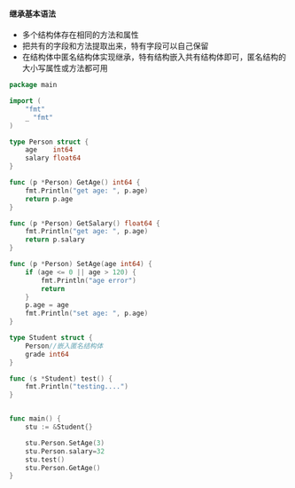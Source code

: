 #### 继承基本语法
- 多个结构体存在相同的方法和属性
- 把共有的字段和方法提取出来，特有字段可以自己保留
- 在结构体中匿名结构体实现继承，特有结构嵌入共有结构体即可，匿名结构的大小写属性或方法都可用

```Go
package main

import (
	"fmt"
	_ "fmt"
)

type Person struct {
	age    int64
	salary float64
}

func (p *Person) GetAge() int64 {
	fmt.Println("get age: ", p.age)
	return p.age
}

func (p *Person) GetSalary() float64 {
	fmt.Println("get age: ", p.age)
	return p.salary
}

func (p *Person) SetAge(age int64) {
	if (age <= 0 || age > 120) {
		fmt.Println("age error")
		return
	}
	p.age = age
	fmt.Println("set age: ", p.age)
}

type Student struct {
	Person//嵌入匿名结构体
	grade int64
}

func (s *Student) test() {
	fmt.Println("testing....")
}


func main() {
	stu := &Student{}

	stu.Person.SetAge(3)
	stu.Person.salary=32
	stu.test()
	stu.Person.GetAge()
}

```
